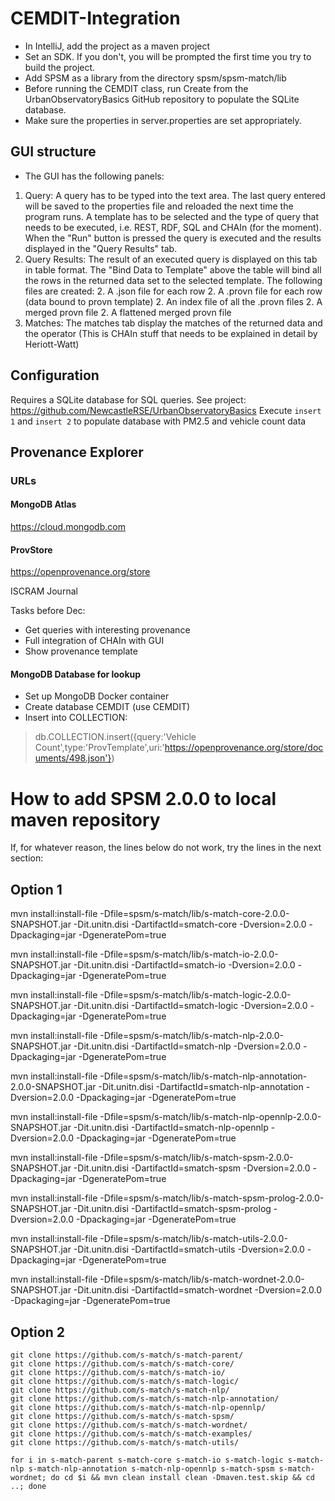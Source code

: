 # CEMDIT-Integration

* In IntelliJ, add the project as a maven project
* Set an SDK. If you don't, you will be prompted the first time you try to build the project.
* Add SPSM as a library from the directory spsm/spsm-match/lib
* Before running the CEMDIT class, run Create from the UrbanObservatoryBasics GitHub repository to 
populate the SQLite database.
* Make sure the properties in server.properties are set appropriately.

## GUI structure
* The GUI has the following panels:

1. Query: A query has to be typed into the text area. The last query entered will be 
saved to the properties file and reloaded the next time the program runs. A template 
has to be selected and the type of query that needs to be executed, i.e. REST, RDF, SQL 
and CHAIn (for the moment). When the "Run" button is pressed the query is executed and
the results displayed in the "Query Results" tab.
1. Query Results: The result of an executed query is displayed on this tab in table
format. The "Bind Data to Template" above the table will bind all the rows in the 
returned data set to the selected template. The following files are created:
    2. A .json file for each row
    2. A .provn file for each row (data bound to provn template)
    2. An index file of all the .provn files
    2. A merged provn file
    2. A flattened merged provn file
1. Matches: The matches tab display the matches of the returned data and the operator 
(This is CHAIn stuff that needs to be explained in detail by Heriott-Watt)

## Configuration
Requires a SQLite database for SQL queries. See project: https://github.com/NewcastleRSE/UrbanObservatoryBasics
Execute ```insert 1``` and ```insert 2``` to populate database with PM2.5 and vehicle count data

## Provenance Explorer

### URLs
#### MongoDB Atlas
https://cloud.mongodb.com

#### ProvStore
https://openprovenance.org/store

ISCRAM Journal

Tasks before Dec:
* Get queries with interesting provenance
* Full integration of CHAIn with GUI
* Show provenance template

#### MongoDB Database for lookup
* Set up MongoDB Docker container
* Create database CEMDIT (use CEMDIT)
* Insert into COLLECTION:
> db.COLLECTION.insert({query:'Vehicle Count',type:'ProvTemplate',uri:'https://openprovenance.org/store/documents/498.json'})

# How to add SPSM 2.0.0 to local maven repository

If, for whatever reason, the lines below do not work, try the lines in the next section:

## Option 1 

mvn install:install-file -Dfile=spsm/s-match/lib/s-match-core-2.0.0-SNAPSHOT.jar -Dit.unitn.disi -DartifactId=smatch-core -Dversion=2.0.0 -Dpackaging=jar -DgeneratePom=true

mvn install:install-file -Dfile=spsm/s-match/lib/s-match-io-2.0.0-SNAPSHOT.jar -Dit.unitn.disi -DartifactId=smatch-io -Dversion=2.0.0 -Dpackaging=jar -DgeneratePom=true

mvn install:install-file -Dfile=spsm/s-match/lib/s-match-logic-2.0.0-SNAPSHOT.jar -Dit.unitn.disi -DartifactId=smatch-logic -Dversion=2.0.0 -Dpackaging=jar -DgeneratePom=true

mvn install:install-file -Dfile=spsm/s-match/lib/s-match-nlp-2.0.0-SNAPSHOT.jar -Dit.unitn.disi -DartifactId=smatch-nlp -Dversion=2.0.0 -Dpackaging=jar -DgeneratePom=true

mvn install:install-file -Dfile=spsm/s-match/lib/s-match-nlp-annotation-2.0.0-SNAPSHOT.jar -Dit.unitn.disi -DartifactId=smatch-nlp-annotation -Dversion=2.0.0 -Dpackaging=jar -DgeneratePom=true

mvn install:install-file -Dfile=spsm/s-match/lib/s-match-nlp-opennlp-2.0.0-SNAPSHOT.jar -Dit.unitn.disi -DartifactId=smatch-nlp-opennlp -Dversion=2.0.0 -Dpackaging=jar -DgeneratePom=true

mvn install:install-file -Dfile=spsm/s-match/lib/s-match-spsm-2.0.0-SNAPSHOT.jar -Dit.unitn.disi -DartifactId=smatch-spsm -Dversion=2.0.0 -Dpackaging=jar -DgeneratePom=true

mvn install:install-file -Dfile=spsm/s-match/lib/s-match-spsm-prolog-2.0.0-SNAPSHOT.jar -Dit.unitn.disi -DartifactId=smatch-spsm-prolog -Dversion=2.0.0 -Dpackaging=jar -DgeneratePom=true

mvn install:install-file -Dfile=spsm/s-match/lib/s-match-utils-2.0.0-SNAPSHOT.jar -Dit.unitn.disi -DartifactId=smatch-utils -Dversion=2.0.0 -Dpackaging=jar -DgeneratePom=true

mvn install:install-file -Dfile=spsm/s-match/lib/s-match-wordnet-2.0.0-SNAPSHOT.jar -Dit.unitn.disi -DartifactId=smatch-wordnet -Dversion=2.0.0 -Dpackaging=jar -DgeneratePom=true


## Option 2
```
git clone https://github.com/s-match/s-match-parent/
git clone https://github.com/s-match/s-match-core/
git clone https://github.com/s-match/s-match-io/
git clone https://github.com/s-match/s-match-logic/
git clone https://github.com/s-match/s-match-nlp/
git clone https://github.com/s-match/s-match-nlp-annotation/
git clone https://github.com/s-match/s-match-nlp-opennlp/
git clone https://github.com/s-match/s-match-spsm/
git clone https://github.com/s-match/s-match-wordnet/
git clone https://github.com/s-match/s-match-examples/
git clone https://github.com/s-match/s-match-utils/

for i in s-match-parent s-match-core s-match-io s-match-logic s-match-nlp s-match-nlp-annotation s-match-nlp-opennlp s-match-spsm s-match-wordnet; do cd $i && mvn clean install clean -Dmaven.test.skip && cd ..; done
```
